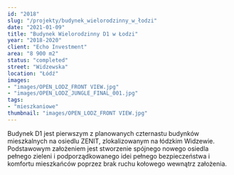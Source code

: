```yaml
---
id: "2018"
slug: "/projekty/budynek_wielorodzinny_w_łodzi"
date: "2021-01-09"
title: "Budynek Wielorodzinny D1 w Łodzi"
year: "2018-2020"
client: "Echo Investment"
area: "8 900 m2"
status: "completed"
street: "Widzewska"
location: "Łódź"
images:
- "images/OPEN_LODZ_FRONT VIEW.jpg"
- "images/OPEN_LODZ_JUNGLE_FINAL_001.jpg"    
tags:
- "mieszkaniowe"
thumbnail: "images/OPEN_LODZ_FRONT VIEW.jpg"
---
```

Budynek D1 jest pierwszym z planowanych czternastu budynków mieszkalnych na osiedlu ZENIT, zlokalizowanym na łódzkim Widzewie. Podstawowym założeniem jest stworzenie spójnego nowego osiedla pełnego zieleni i podporządkowanego idei pełnego bezpieczeństwa i komfortu mieszkańców poprzez brak ruchu kołowego wewnątrz założenia.

